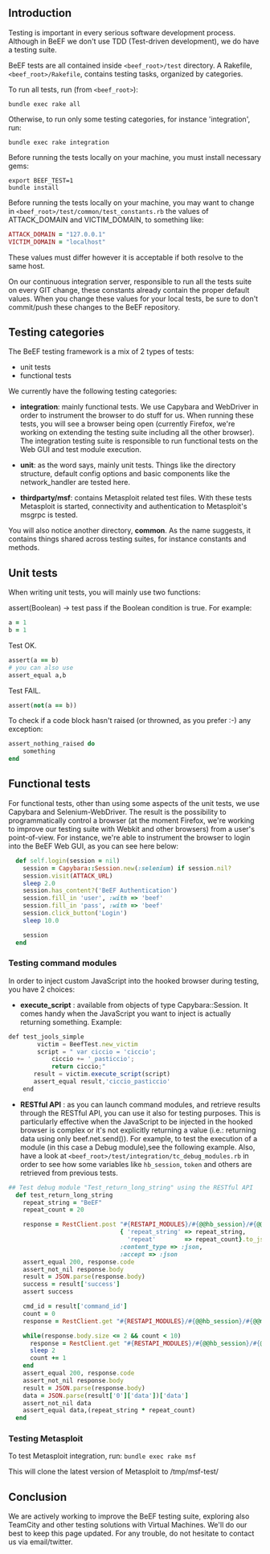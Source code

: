 ## Introduction
Testing is important in every serious software development process. Although in BeEF we don't use TDD (Test-driven development), we do have a testing suite. 

BeEF tests are all contained inside `<beef_root>/test` directory.
A Rakefile, `<beef_root>/Rakefile`, contains testing tasks, organized by categories.

To run all tests, run (from `<beef_root>`):

`bundle exec rake all`

Otherwise, to run only some testing categories, for instance 'integration', run:

`bundle exec rake integration`

Before running the tests locally on your machine, you must install necessary gems:

```
export BEEF_TEST=1
bundle install
```

Before running the tests locally on your machine, you may want to change in `<beef_root>/test/common/test_constants.rb` the values of ATTACK_DOMAIN and VICTIM_DOMAIN, to something like:
```ruby
ATTACK_DOMAIN = "127.0.0.1"
VICTIM_DOMAIN = "localhost"
```
These values must differ however it is acceptable if both resolve to the same host.

On our continuous integration server, responsible to run all the tests suite on every GIT change, these constants already contain the proper default values. When you change these values for your local tests, be sure to don't commit/push these changes to the BeEF repository.

## Testing categories
The BeEF testing framework is a mix of 2 types of tests:
 - unit tests
 - functional tests

We currently have the following testing categories:
 - **integration**: mainly functional tests. We use Capybara and WebDriver in order to instrument the browser to do stuff for us. When running these tests, you will see a browser being open (currently Firefox, we're working on extending the testing suite including all the other browser). The integration testing suite is responsible to run functional tests on the Web GUI and test module execution.

 - **unit**: as the word says, mainly unit tests. Things like the directory structure, default config options and basic components like the network_handler are tested here.
 
 - **thirdparty/msf**: contains Metasploit related test files. With these tests Metasploit is started, connectivity and authentication to Metasploit's msgrpc is tested.

You will also notice another directory, **common**. As the name suggests, it contains things shared across testing suites, for instance constants and methods.

## Unit tests
When writing unit tests, you will mainly use two functions:

assert(Boolean) -> test pass if the Boolean condition is true.
For example:

```ruby
a = 1
b = 1
```
Test OK.
```ruby
assert(a == b)
# you can also use
assert_equal a,b
```
Test FAIL.
```ruby
assert(not(a == b))
```
To check if a code block hasn't raised (or throwned, as you prefer :-) any exception:
```ruby
assert_nothing_raised do
    something
end
```
## Functional tests

For functional tests, other than using some aspects of the unit tests, we use Capybara and Selenium-WebDriver. The result is the possibility to programmatically control a browser (at the moment Firefox, we're working to improve our testing suite with Webkit and other browsers) from a user's point-of-view. For instance, we're able to instrument the browser to login into the BeEF Web GUI, as you can see here below:
```ruby
  def self.login(session = nil)
    session = Capybara::Session.new(:selenium) if session.nil?
    session.visit(ATTACK_URL)
    sleep 2.0
    session.has_content?('BeEF Authentication')
    session.fill_in 'user', :with => 'beef'
    session.fill_in 'pass', :with => 'beef'
    session.click_button('Login')
    sleep 10.0

    session
  end
```
### Testing command modules
In order to inject custom JavaScript into the hooked browser during testing, you have 2 choices:
 - **execute_script** : available from objects of type Capybara::Session. It comes handy when the JavaScript you want to inject is actually returning something. Example:
```javascript
def test_jools_simple
        victim = BeefTest.new_victim
        script = " var ciccio = 'ciccio';
            ciccio += '_pasticcio';
            return ciccio;"
       result = victim.execute_script(script)
       assert_equal result,'ciccio_pasticcio'
    end
```
 - **RESTful API** : as you can launch command modules, and retrieve results through the RESTful API, you can use it also for testing purposes. This is particularly effective when the JavaScript to be injected in the hooked browser is complex or it's not explicitly returning a value (i.e.: returning data using only beef.net.send()). For example, to test the execution of a module (in this case a Debug module),see the following example. Also, have a look at `<beef_root>/test/integration/tc_debug_modules.rb` in order to see how some variables like `hb_session`, `token` and others are retrieved from previous tests.

```ruby
## Test debug module "Test_return_long_string" using the RESTful API
  def test_return_long_string
    repeat_string = "BeEF"
    repeat_count = 20

    response = RestClient.post "#{RESTAPI_MODULES}/#{@@hb_session}/#{@@mod_debug_long_string}?token=#{@@token}",
                               { 'repeat_string' => repeat_string,
                                 'repeat'        => repeat_count}.to_json,
                               :content_type => :json,
                               :accept => :json
    assert_equal 200, response.code
    assert_not_nil response.body
    result = JSON.parse(response.body)
    success = result['success']
    assert success

    cmd_id = result['command_id']
    count = 0
    response = RestClient.get "#{RESTAPI_MODULES}/#{@@hb_session}/#{@@mod_debug_long_string}/#{cmd_id}?token=#{@@token}"

    while(response.body.size <= 2 && count < 10)
      response = RestClient.get "#{RESTAPI_MODULES}/#{@@hb_session}/#{@@mod_debug_long_string}/#{cmd_id}?token=#{@@token}"
      sleep 2
      count += 1
    end
    assert_equal 200, response.code
    assert_not_nil response.body
    result = JSON.parse(response.body)
    data = JSON.parse(result['0']['data'])['data']
    assert_not_nil data
    assert_equal data,(repeat_string * repeat_count)
  end
```

### Testing Metasploit

To test Metasploit integration, run:
`bundle exec rake msf`

This will clone the latest version of Metasploit to /tmp/msf-test/

## Conclusion
We are actively working to improve the BeEF testing suite, exploring also TeamCity and other testing solutions with Virtual Machines. We'll do our best to keep this page updated. For any trouble, do not hesitate to contact us via email/twitter.